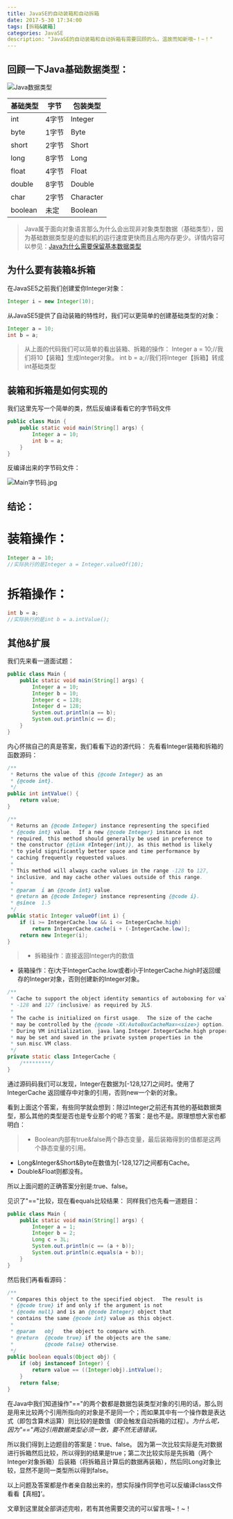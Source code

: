 ```yaml
---
title: JavaSE的自动装箱和自动拆箱
date: 2017-5-30 17:34:00
tags: [拆箱&装箱]
categories: JavaSE 
description: "JavaSE的自动装箱和自动拆箱有需要回顾的么，温故而知新哦~！~！"
---
```

回顾一下Java基础数据类型：
-----
![Java数据类型](http://upload-images.jianshu.io/upload_images/1319879-1b843fb53d98cace.jpg?imageMogr2/auto-orient/strip%7CimageView2/2/w/1240)

|基础类型|字节|包装类型|
| -------- | -------- | -------- |
|int|4字节|Integer|
|byte|1字节|Byte|
|short|2字节|Short|
|long|8字节|Long|
|float|4字节|Float|
|double|8字节|Double|
|char|2字节|Character|
|boolean|未定|Boolean|

> Java属于面向对象语言那么为什么会出现非对象类型数据（基础类型），因为基础数据类型是的虚拟机的运行速度更快而且占用内存更少。详情内容可以参见：[Java为什么需要保留基本数据类型](http://www.importnew.com/11915.html)

为什么要有装箱&拆箱
----
在JavaSE5之前我们创建爱你Integer对象：
```java
Integer i = new Integer(10);
```
从JavaSE5提供了自动装箱的特性时，我们可以更简单的创建基础类型的对象：
```java
Integer a = 10;
int b = a;
```

> 从上面的代码我们可以简单的看出装箱、拆箱的操作：
Integer a = 10;//我们将10【装箱】生成Integer对象。
int b = a;//我们将Integer【拆箱】转成int基础类型

装箱和拆箱是如何实现的
-----
我们这里先写一个简单的类，然后反编译看看它的字节码文件
```java
public class Main {
    public static void main(String[] args) {
        Integer a = 10;
        int b = a;
    }
}
```
反编译出来的字节码文件：

![Main字节码.jpg](http://upload-images.jianshu.io/upload_images/1319879-dc57d46990d3f88e.jpg?imageMogr2/auto-orient/strip%7CimageView2/2/w/1240)

结论：
----
装箱操作：
===
```java
Integer a = 10;
//实际执行的是Integer a = Integer.valueOf(10);
```
拆箱操作：
===
```java
int b = a;
//实际执行的是int b = a.intValue();
```
其他&扩展
---
我们先来看一道面试题：

```java
public class Main {
    public static void main(String[] args) {
        Integer a = 10;
        Integer b = 10;
        Integer c = 128;
        Integer d = 128;
        System.out.println(a == b);
        System.out.println(c == d);
    }
}
```
内心怀揣自己的真是答案，我们看看下边的源代码：
先看看Integer装箱和拆箱的函数源码：
```java
/**
 * Returns the value of this {@code Integer} as an
 * {@code int}.
 */
public int intValue() {
	return value;
}

/**
 * Returns an {@code Integer} instance representing the specified
 * {@code int} value.  If a new {@code Integer} instance is not
 * required, this method should generally be used in preference to
 * the constructor {@link #Integer(int)}, as this method is likely
 * to yield significantly better space and time performance by
 * caching frequently requested values.
 *
 * This method will always cache values in the range -128 to 127,
 * inclusive, and may cache other values outside of this range.
 *
 * @param  i an {@code int} value.
 * @return an {@code Integer} instance representing {@code i}.
 * @since  1.5
 */
public static Integer valueOf(int i) {
	if (i >= IntegerCache.low && i <= IntegerCache.high)
		return IntegerCache.cache[i + (-IntegerCache.low)];
	return new Integer(i);
}
```

> - 拆箱操作：直接返回Integer内的数值
- 装箱操作：在i大于IntegerCache.low或者i小于IntegerCache.high时返回缓存的Integer对象，否则创建新的Integer对象。


```java
/**
 * Cache to support the object identity semantics of autoboxing for values between
 * -128 and 127 (inclusive) as required by JLS.
 *
 * The cache is initialized on first usage.  The size of the cache
 * may be controlled by the {@code -XX:AutoBoxCacheMax=<size>} option.
 * During VM initialization, java.lang.Integer.IntegerCache.high property
 * may be set and saved in the private system properties in the
 * sun.misc.VM class.
 */
private static class IntegerCache {
	/*********/
}
```
通过源码码我们可以发现，Integer在数据为[-128,127]之间时。使用了IntegerCache 返回缓存中对象的引用，否则new一个新的对象。

看到上面这个答案，有些同学就会想到：除过Integer之前还有其他的基础数据类型，那么其他的类型是否也是专业那个的呢？答案：是也不是。原理想想大家也都明白：
> - Boolean内部有true&false两个静态变量，最后装箱得到的值都是这两个静态变量的引用。
- Long&Integer&Short&Byte在数值为[-128,127]之间都有Cache。
- Double&Float则都没有。

所以上面问题的正确答案分别是:true、false。

见识了"=="比较，现在看equals比较结果：
同样我们也先看一道题目：
```java
public class Main {
    public static void main(String[] args) {
        Integer a = 1;
        Integer b = 2;
        Long c = 3L;
        System.out.println(c == (a + b));
        System.out.println(c.equals(a + b));
    }
}
```
然后我们再看看源码：
```java
/**
 * Compares this object to the specified object.  The result is
 * {@code true} if and only if the argument is not
 * {@code null} and is an {@code Integer} object that
 * contains the same {@code int} value as this object.
 *
 * @param   obj   the object to compare with.
 * @return  {@code true} if the objects are the same;
 *          {@code false} otherwise.
 */
public boolean equals(Object obj) {
	if (obj instanceof Integer) {
		return value == ((Integer)obj).intValue();
	}
	return false;
}
```
在Java中我们知道操作"=="的两个数都是数据包装类型对象的引用的话，那么则是用来比较两个引用所指向的对象是不是同一个；而如果其中有一个操作数是表达式（即包含算术运算）则比较的是数值（即会触发自动拆箱的过程）。*为什么呢，因为"=="两边引用数据类型必须一致，要不然无语错误。*

所以我们得到上边题目的答案是：true、false。
因为第一次比较实际是先对数据进行拆箱然后比较，所以得到的结果是true；第二次比较实际是先拆箱（两个Integer对象拆箱）后装箱（将拆箱且计算后的数据再装箱），然后同Long对象比较，显然不是同一类型所以得到false。

以上问题及答案都是作者亲自敲出来的，想实际操作同学也可以反编译class文件看看【真相】’。

文章到这里就全部讲述完啦，若有其他需要交流的可以留言哦~！~！
